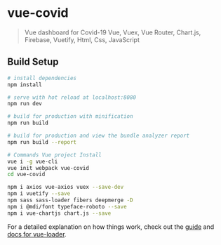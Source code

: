 # vue-covid

> Vue dashboard for Covid-19 
> Vue, Vuex, Vue Router, Chart.js, Firebase, Vuetify, Html, Css, JavaScript

## Build Setup

``` bash
# install dependencies
npm install

# serve with hot reload at localhost:8080
npm run dev

# build for production with minification
npm run build

# build for production and view the bundle analyzer report
npm run build --report

# Commands Vue project Install
vue i -g vue-cli
vue init webpack vue-covid
cd vue-covid

npm i axios vue-axios vuex --save-dev
npm i vuetify --save
npm sass sass-loader fibers deepmerge -D
npm i @mdi/font typeface-roboto --save
npm i vue-chartjs chart.js --save
```

For a detailed explanation on how things work, check out the [guide](http://vuejs-templates.github.io/webpack/) and [docs for vue-loader](http://vuejs.github.io/vue-loader).
